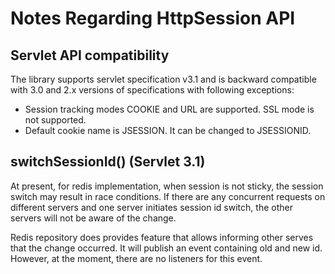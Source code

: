 # Notes Regarding HttpSession API

## Servlet API compatibility

The library supports servlet specification v3.1 and is backward compatible with
3.0 and 2.x versions of specifications with following exceptions:

* Session tracking modes COOKIE and URL are supported. SSL mode is not supported.
* Default cookie name is JSESSION. It can be changed to JSESSIONID.

## switchSessionId() (Servlet 3.1)

At present, for redis implementation, when session is not sticky, the session
switch may result in race conditions. If there are any concurrent requests on
different servers and one server initiates session id switch, the other servers
will not be aware of the change.

Redis repository does provides feature that allows informing other serves that the change
occurred. It will publish an event containing old and new id. However, at the moment, there
are no listeners for this event.
